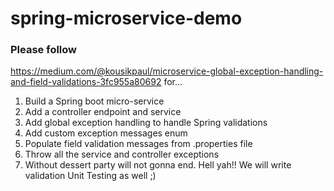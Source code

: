 # spring-microservice-demo
### Please follow
https://medium.com/@kousikpaul/microservice-global-exception-handling-and-field-validations-3fc955a80692
for...

1. Build a Spring boot micro-service
2. Add a controller endpoint and service
3. Add global exception handling to handle Spring validations
4. Add custom exception messages enum
5. Populate field validation messages from .properties file
6. Throw all the service and controller exceptions
7. Without dessert party will not gonna end. Hell yah!! We will write validation Unit Testing as well ;)
